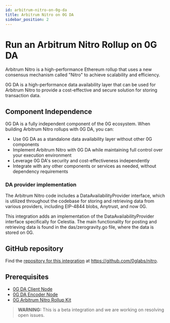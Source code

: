 ```yaml
---
id: arbitrum-nitro-on-0g-da
title: Arbitrum Nitro on 0G DA
sidebar_position: 2
---
```


# Run an Arbitrum Nitro Rollup on 0G DA

Arbitrum Nitro is a high-performance Ethereum rollup that uses a new consensus mechanism called "Nitro" to achieve scalability and efficiency. 

0G DA is a high-performance data availability layer that can be used for Arbitrum Nitro to provide a cost-effective and secure solution for storing transaction data.

## Component Independence

0G DA is a fully independent component of the 0G ecosystem. When building Arbitrum Nitro rollups with 0G DA, you can:

- Use 0G DA as a standalone data availability layer without other 0G components
- Implement Arbitrum Nitro with 0G DA while maintaining full control over your execution environment
- Leverage 0G DA's security and cost-effectiveness independently
- Integrate with any other components or services as needed, without dependency requirements

### DA provider implementation
The Arbitrum Nitro code includes a DataAvailabilityProvider interface, which is utilized throughout the codebase for storing and retrieving data from various providers, including EIP-4844 blobs, Anytrust, and now 0G.

This integration adds an implementation of the DataAvailabilityProvider interface specifically for Celestia. The main functionality for posting and retrieving data is found in the das/zerogravity.go file, where the data is stored on 0G.

## GitHub repository

Find the [repository for this integration](https://github.com/0glabs/nitro) at https://github.com/0glabs/nitro.

## Prerequisites

- [0G DA Client Node](/docs/developer-hub/building-on-0g/da-integration)
- [0G DA Encoder Node](/docs/developer-hub/building-on-0g/da-integration)
- [0G Arbitrum Nitro Rollup Kit](https://github.com/0glabs/nitro)


> **WARNING:** This is a beta integration and we are working on resolving open issues.